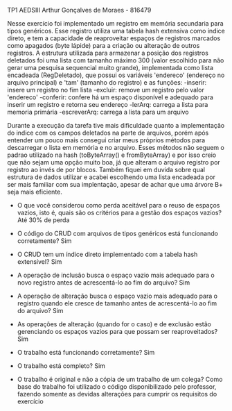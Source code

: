 TP1 AEDSIII
Arthur Gonçalves de Moraes - 816479

Nesse exercício foi implementado um registro em memória secundaria para tipos genéricos. Esse registro utiliza uma tabela hash extensiva como índice direto, e tem a capacidade de reaproveitar espaços de registros marcados como apagados (byte lápide) para a criação ou alteração de outros registros. A estrutura utilizada para armazenar a posição dos registros deletados foi uma lista com tamanho máximo 300 (valor escolhido para não gerar uma pesquisa sequencial muito grande), implementada como lista encadeada (RegDeletado), que possui os variáveis 'endereco' (endereço no arquivo principal) e 'tam' (tamanho do registro) e as funções:
-inserir: insere um registro no fim lista
-excluir: remove um registro pelo valor 'endereco'
-conferir: confere há um espaço disponível e adequado para inserir um registro e retorna seu endereço
-lerArq: carrega a lista para memoria primária
-escreverArq: carrega a lista para um arquivo

Durante a execução da tarefa tive mais dificuldade quanto a implementação do indice com os campos deletados na parte de arquivos, porém após entender um pouco mais consegui criar meus próprios métodos para descarregar o lista em memória e no arquivo. Esses métodos não seguem o padrao utilizado na hash (toByteArray() e fromByteArray) e por isso creio que não sejam uma opção muito boa, já que alteram o arquivo registro por registro ao invés de por blocos. Também fiquei em duvida sobre qual estrutura de dados utilizar e acabei escolhendo uma lista encadeada por ser mais familiar com sua implentação, apesar de achar que uma árvore B+ seja mais eficiente.

- O que você considerou como perda aceitável para o reuso de espaços vazios, isto é, quais são os critérios para a gestão dos espaços vazios?
Até 30% de perda

- O código do CRUD com arquivos de tipos genéricos está funcionando corretamente?
Sim

- O CRUD tem um índice direto implementado com a tabela hash extensível?
Sim

- A operação de inclusão busca o espaço vazio mais adequado para o novo registro antes de acrescentá-lo ao fim do arquivo?
Sim

- A operação de alteração busca o espaço vazio mais adequado para o registro quando ele cresce de tamanho antes de acrescentá-lo ao fim do arquivo?
Sim

- As operações de alteração (quando for o caso) e de exclusão estão gerenciando os espaços vazios para que possam ser reaproveitados?
Sim

- O trabalho está funcionando corretamente?
Sim

- O trabalho está completo?
Sim

- O trabalho é original e não a cópia de um trabalho de um colega?
Como base do trabalho foi utilizado o código disponibilizado pelo professor, fazendo somente as devidas alterações para cumprir os requisitos do exercício